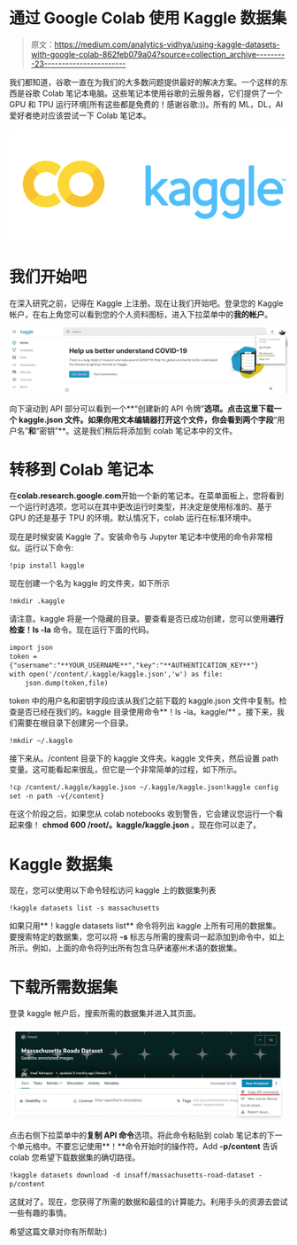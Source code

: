 # 通过 Google Colab 使用 Kaggle 数据集

> 原文：<https://medium.com/analytics-vidhya/using-kaggle-datasets-with-google-colab-862feb079a04?source=collection_archive---------23----------------------->

我们都知道，谷歌一直在为我们的大多数问题提供最好的解决方案。一个这样的东西是谷歌 Colab 笔记本电脑。这些笔记本使用谷歌的云服务器，它们提供了一个 GPU 和 TPU 运行环境[所有这些都是免费的！感谢谷歌:))。所有的 ML，DL，AI 爱好者绝对应该尝试一下 Colab 笔记本。

![](img/6a6a6881dd1b237e26349513c4ca12cb.png)

# 我们开始吧

在深入研究之前，记得在 Kaggle 上注册。现在让我们开始吧。登录您的 Kaggle 帐户，在右上角您可以看到您的个人资料图标，进入下拉菜单中的**我的帐户**。

![](img/4a7cd2d70866da50fe08d415d0ab4571.png)

向下滚动到 API 部分可以看到一个**“创建新的 API 令牌”**选项。点击这里下载一个 **kaggle.json** 文件。如果你用文本编辑器打开这个文件，你会看到两个字段**“用户名”**和**“密钥”**。这是我们稍后将添加到 colab 笔记本中的文件。

# 转移到 Colab 笔记本

在**colab.research.google.com**开始一个新的笔记本。在菜单面板上，您将看到一个运行时选项，您可以在其中更改运行时类型，并决定是使用标准的、基于 GPU 的还是基于 TPU 的环境。默认情况下，colab 运行在标准环境中。

现在是时候安装 Kaggle 了。安装命令与 Jupyter 笔记本中使用的命令非常相似。运行以下命令:

```
!pip install kaggle
```

现在创建一个名为 kaggle 的文件夹，如下所示

```
!mkdir .kaggle
```

请注意。kaggle 将是一个隐藏的目录。要查看是否已成功创建，您可以使用**进行检查！ls -la** 命令。现在运行下面的代码。

```
import json
token = {"username":"**YOUR_USERNAME**","key":"**AUTHENTICATION_KEY**"}
with open('/content/.kaggle/kaggle.json','w') as file:
    json.dump(token,file)
```

token 中的用户名和密钥字段应该从我们之前下载的 kaggle.json 文件中复制。检查是否已经在我们的。kaggle 目录使用命令**！ls -la。kaggle/** 。接下来，我们需要在根目录下创建另一个目录。

```
!mkdir ~/.kaggle
```

接下来从。/content 目录下的 kaggle 文件夹。kaggle 文件夹，然后设置 path 变量。这可能看起来很乱，但它是一个非常简单的过程，如下所示。

```
!cp /content/.kaggle/kaggle.json ~/.kaggle/kaggle.json!kaggle config set -n path -v{/content}
```

在这个阶段之后，如果您从 colab notebooks 收到警告，它会建议您运行一个看起来像！ **chmod 600 /root/。kaggle/kaggle.json** 。现在你可以走了。

# Kaggle 数据集

现在，您可以使用以下命令轻松访问 kaggle 上的数据集列表

```
!kaggle datasets list -s massachusetts
```

如果只用**！kaggle datasets list** 命令将列出 kaggle 上所有可用的数据集。要搜索特定的数据集，您可以将 **-s** 标志与所需的搜索词一起添加到命令中，如上所示。例如，上面的命令将列出所有包含马萨诸塞州术语的数据集。

# **下载所需数据集**

登录 kaggle 帐户后，搜索所需的数据集并进入其页面。

![](img/5abcaac6dfa375f16635788658d5d02f.png)

点击右侧下拉菜单中的**复制 API 命令**选项。将此命令粘贴到 colab 笔记本的下一个单元格中。不要忘记使用**！**命令开始时的操作符。Add **-p/content** 告诉 colab 您希望下载数据集的确切路径。

```
!kaggle datasets download -d insaff/massachusetts-road-dataset -p/content
```

这就对了。现在，您获得了所需的数据和最佳的计算能力。利用手头的资源去尝试一些有趣的事情。

希望这篇文章对你有所帮助:)